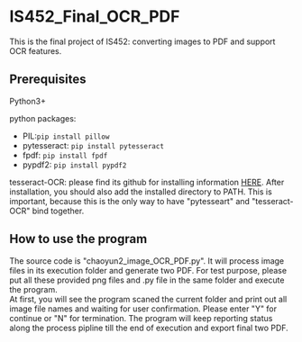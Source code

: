 # IS452_Final_OCR_PDF
This is the final project of IS452: converting images to PDF and support OCR features.


## Prerequisites
Python3+

python packages:
  
* PIL:`pip install pillow`
* pytesseract: `pip install pytesseract`
* fpdf: `pip install fpdf`
* pypdf2: `pip install pypdf2`

tesseract-OCR: please find its github for installing information [HERE](https://github.com/tesseract-ocr/tesseract/wiki/Downloads).
After installation, you should also add the installed directory to PATH. This is important, because this is the only way to have "pytesseart" and "tesseract-OCR" bind together.

## How to use the program
The source code is "chaoyun2_image_OCR_PDF.py". It will process image files in its execution folder and generate two PDF. For test purpose, please put all these provided png files and .py file in the same folder and execute the program.  
At first, you will see the program scaned the current folder and print out all image file names and waiting for user confirmation. Please enter "Y" for continue or "N" for termination. The program will keep reporting status along the process pipline till the end of execution and export final two PDF.
